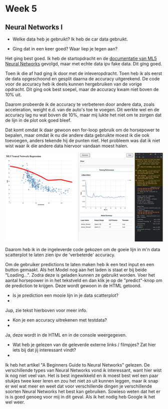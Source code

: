 # Week 5

## Neural Networks I
- Welke data heb je gebruikt?
Ik heb de car data gebruikt. 

- Ging dat in een keer goed? Waar liep je tegen aan?

Het ging best goed. Ik heb de startopdracht en de [documentatie van ML5 Neural Networks](https://learn.ml5js.org/#/reference/neural-network) gevolgd, maar met echte data ipv fake data. Dit ging goed.

Toen ik die af had ging ik door met de inleveropdracht. Toen heb ik als eerst de data opgeschoond en gesplit daarna de accuracy uitgerekend. De code voor de accuracy heb ik deels kunnen hergebruiken van de vorige opdracht. Dit ging ook best soepel, maar de accuracy kwam niet boven de 10% uit. 

Daarom probeerde ik de accuracy te verbeteren door andere data, zoals acceleration, weight e.d. van de auto's toe te voegen. Dit werkte wel en de accuracy lag nu wat boven de 10%, maar mij lukte het niet om te zorgen dat de lijn in de plot ook goed bleef.

Dat komt omdat ik daar gewoon een for-loop gebruik om de horsepower te bepalen, maar omdat ik nu die andere data gebruikte moest ik die ook toevoegen, anders tekende hij de punten niet. Het probleem was dat ik niet wist waar ik die andere data hiervoor vandaan moest halen.

![Better Accuracy](./img/prtsc-betterAccuracy.png)

Daarom heb ik in de ingeleverde code gekozen om de goeie lijn in m'n data scatterplot te laten zien ipv de 'verbeterde' accuracy.

Om de gebruiker predictions te laten maken heb ik een text input en een button gemaakt. Als het Model nog aan het laden is staat er bij beide "Loading...". Zodra deze is geladen kunnen ze gebruikt worden. Voer het aantal horsepower in in het tekstveld en dan klik je op de "predict"-knop om de prediction te krijgen. Deze wordt gewoon in de HTML getoond.

- Is je prediction een mooie lijn in je data scatterplot?
- 
Jup, zie tekst hierboven voor meer info.

- Kon je een accuracy uitrekenen met testdata?
- 
Ja, deze wordt in de HTML en in de console weergegeven.

- Wat heb je gelezen van de geleverde externe links / filmpjes? Zat hier iets bij dat jij interessant vindt?
- 
Ik heb het artikel "A Beginners Guide to Neural Networks" gelezen. 
De verschillende types van Neural Networks vond ik interessant, want hier wist ik nog niet veel van. Het is best ingewikkeld en ik moest best wel een paar stukjes twee keer leren en zou het niet zo uit kunnen leggen, maar ik snap er wel wat meer en weet dat voor verschillende dingen je verschillende soorten Neural Networks het best kan gebruiken. Sowieso weten dat het er is is goed genoeg voor mij in dit geval. Als ik het nodig heb Google ik het wel weer.
